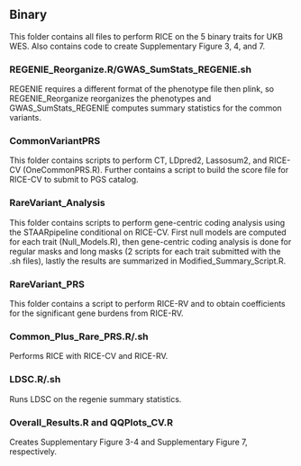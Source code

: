 ## Binary

This folder contains all files to perform RICE on the 5 binary traits for UKB WES. Also contains code to create Supplementary Figure 3, 4, and 7. 

### REGENIE_Reorganize.R/GWAS_SumStats_REGENIE.sh

REGENIE requires a different format of the phenotype file then plink, so REGENIE_Reorganize reorganizes the phenotypes and GWAS_SumStats_REGENIE computes summary statistics for the common variants.

### CommonVariantPRS

This folder contains scripts to perform CT, LDpred2, Lassosum2, and RICE-CV (OneCommonPRS.R). Further contains a script to build the score file for RICE-CV to submit to PGS catalog.

### RareVariant_Analysis

This folder contains scripts to perform gene-centric coding analysis using the STAARpipeline conditional on RICE-CV. First null models are computed for each trait (Null_Models.R), then gene-centric coding analysis is done for regular masks and long masks (2 scripts for each trait submitted with the .sh files), lastly the results are summarized in Modified_Summary_Script.R.

### RareVariant_PRS

This folder contains a script to perform RICE-RV and to obtain coefficients for the significant gene burdens from RICE-RV.

### Common_Plus_Rare_PRS.R/.sh

Performs RICE with RICE-CV and RICE-RV.

### LDSC.R/.sh

Runs LDSC on the regenie summary statistics.

### Overall_Results.R and QQPlots_CV.R

Creates Supplementary Figure 3-4 and Supplementary Figure 7, respectively.